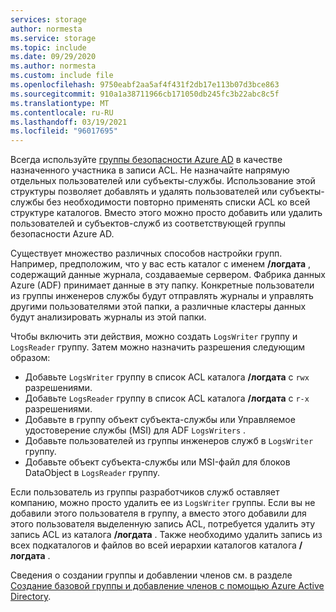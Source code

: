 ```yaml
---
services: storage
author: normesta
ms.service: storage
ms.topic: include
ms.date: 09/29/2020
ms.author: normesta
ms.custom: include file
ms.openlocfilehash: 9750eabf2aa5af4f431f2db17e113b07d3bce863
ms.sourcegitcommit: 910a1a38711966cb171050db245fc3b22abc8c5f
ms.translationtype: MT
ms.contentlocale: ru-RU
ms.lasthandoff: 03/19/2021
ms.locfileid: "96017695"
---
```

Всегда используйте [группы безопасности Azure AD](../articles/active-directory/fundamentals/active-directory-manage-groups.md) в качестве назначенного участника в записи ACL. Не назначайте напрямую отдельных пользователей или субъекты-службы. Использование этой структуры позволяет добавлять и удалять пользователей или субъекты-службы без необходимости повторно применять списки ACL ко всей структуре каталогов. Вместо этого можно просто добавить или удалить пользователей и субъектов-служб из соответствующей группы безопасности Azure AD. 

Существует множество различных способов настройки групп. Например, предположим, что у вас есть каталог с именем **/логдата** , содержащий данные журнала, создаваемые сервером. Фабрика данных Azure (ADF) принимает данные в эту папку. Конкретные пользователи из группы инженеров службы будут отправлять журналы и управлять другими пользователями этой папки, а различные кластеры данных будут анализировать журналы из этой папки. 

Чтобы включить эти действия, можно создать `LogsWriter` группу и `LogsReader` группу. Затем можно назначить разрешения следующим образом:

- Добавьте `LogsWriter` группу в список ACL каталога **/логдата** с `rwx` разрешениями.
- Добавьте `LogsReader` группу в список ACL каталога **/логдата** с `r-x` разрешениями.
- Добавьте в группу объект субъекта-службы или Управляемое удостоверение службы (MSI) для ADF `LogsWriters` .
- Добавьте пользователей из группы инженеров служб в `LogsWriter` группу.
- Добавьте объект субъекта-службы или MSI-файл для блоков DataObject в `LogsReader` группу.

Если пользователь из группы разработчиков служб оставляет компанию, можно просто удалить ее из `LogsWriter` группы. Если вы не добавили этого пользователя в группу, а вместо этого добавили для этого пользователя выделенную запись ACL, потребуется удалить эту запись ACL из каталога **/логдата** . Также необходимо удалить запись из всех подкаталогов и файлов во всей иерархии каталогов каталога **/логдата** . 

Сведения о создании группы и добавлении членов см. в разделе [Создание базовой группы и добавление членов с помощью Azure Active Directory](../articles/active-directory/fundamentals/active-directory-groups-create-azure-portal.md).
